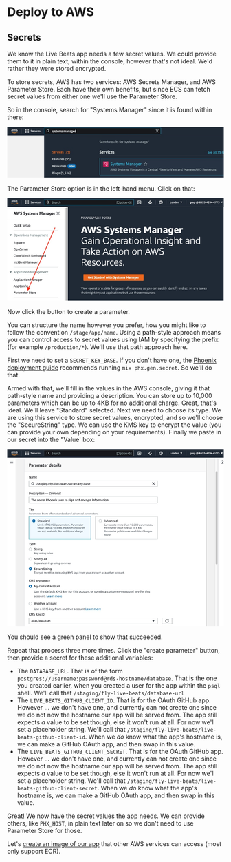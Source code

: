 # Deploy to AWS

## Secrets

We know the Live Beats app needs a few secret values. We could provide them to it in plain text, within the console, however that's not ideal. We'd rather they were stored encrypted.

To store secrets, AWS has two services: AWS Secrets Manager, and AWS Parameter Store. Each have their own benefits, but since ECS can fetch secret values from either one we'll use the Parameter Store.

So in the console, search for "Systems Manager" since it is found within there:

![AWS Systems Manager](img/aws_systems_manager_1.jpeg)

The Parameter Store option is in the left-hand menu. Click on that:

![AWS Parameter Store](img/aws_systems_manager_2.jpeg)

Now click the button to create a parameter.

You can structure the name however you prefer, how you might like to follow the convention `/stage/app/name`. Using a path-style approach means you can control access to secret values using IAM by specifying the prefix (for example `/production/*`). We'll use that path approach here.

First we need to set a `SECRET_KEY_BASE`. If you don't have one, the [Phoenix deployment guide](https://hexdocs.pm/phoenix/deployment.html) recommends running `mix phx.gen.secret`. So we'll do that.

Armed with that, we'll fill in the values in the AWS console, giving it that path-style name and providing a description. You can store up to 10,000 parameters which can be up to 4KB for no additional charge. Great, that's ideal. We'll leave "Standard" selected. Next we need to choose its type. We are using this service to store secret values, encrypted, and so we'll choose the "SecureString" type. We can use the KMS key to encrypt the value (you can provide your own depending on your requirements). Finally we paste in our secret into the "Value' box:

![AWS secret 1](img/aws_systems_manager_secret_1.jpeg)

You should see a green panel to show that succeeded.

Repeat that process three more times. Click the "create parameter" button, then provide a secret for these additional variables:

- The `DATABASE_URL`. That is of the form `postgres://username:password@rds-hostname/database`. That is the one you created earlier, when you created a user for the app within the `psql` shell. We'll call that `/staging/fly-live-beats/database-url`
- The `LIVE_BEATS_GITHUB_CLIENT_ID`. That is for the OAuth GitHub app. However ... we don't have one, and currently can not create one since we do not now the hostname our app will be served from. The app still expects _a_ value to be set though, else it won't run at all. For now we'll set a placeholder string. We'll call that `/staging/fly-live-beats/live-beats-github-client-id`. When we _do_ know what the app's hostname is, we can make a GitHub OAuth app, and then swap in this value.
- The `LIVE_BEATS_GITHUB_CLIENT_SECRET`. That is for the OAuth GitHub app. However ... we don't have one, and currently can not create one since we do not now the hostname our app will be served from. The app still expects _a_ value to be set though, else it won't run at all. For now we'll set a placeholder string. We'll call that `/staging/fly-live-beats/live-beats-github-client-secret`. When we _do_ know what the app's hostname is, we can make a GitHub OAuth app, and then swap in this value.

Great! We now have the secret values the app needs. We can provide others, like `PHX_HOST`, in plain text later on so we don't need to use Parameter Store for those.

Let's [create an image of our app](/docs/6-aws-create-an-image.md) that other AWS services can access (most only support ECR).
